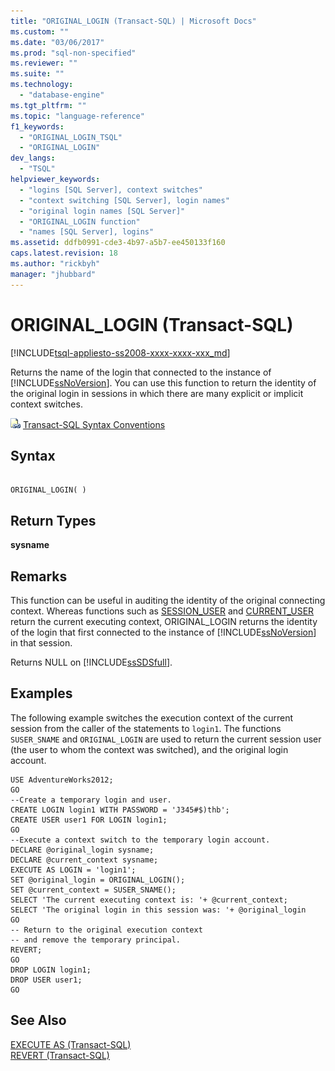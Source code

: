 ```yaml
---
title: "ORIGINAL_LOGIN (Transact-SQL) | Microsoft Docs"
ms.custom: ""
ms.date: "03/06/2017"
ms.prod: "sql-non-specified"
ms.reviewer: ""
ms.suite: ""
ms.technology: 
  - "database-engine"
ms.tgt_pltfrm: ""
ms.topic: "language-reference"
f1_keywords: 
  - "ORIGINAL_LOGIN_TSQL"
  - "ORIGINAL_LOGIN"
dev_langs: 
  - "TSQL"
helpviewer_keywords: 
  - "logins [SQL Server], context switches"
  - "context switching [SQL Server], login names"
  - "original login names [SQL Server]"
  - "ORIGINAL_LOGIN function"
  - "names [SQL Server], logins"
ms.assetid: ddfb0991-cde3-4b97-a5b7-ee450133f160
caps.latest.revision: 18
ms.author: "rickbyh"
manager: "jhubbard"
---
```

# ORIGINAL_LOGIN (Transact-SQL)
[!INCLUDE[tsql-appliesto-ss2008-xxxx-xxxx-xxx_md](../../a9retired/includes/tsql-appliesto-ss2008-xxxx-xxxx-xxx-md.md)]

  Returns the name of the login that connected to the instance of [!INCLUDE[ssNoVersion](../../a9notintoc/includes/ssnoversion-md.md)]. You can use this function to return the identity of the original login in sessions in which there are many explicit or implicit context switches.  
  
 ![Topic link icon](../../a9notintoc/media/topic-link.gif "Topic link icon") [Transact-SQL Syntax Conventions](../../t-sql/language-elements/transact-sql-syntax-conventions-transact-sql.md)  
  
## Syntax  
  
```  
  
ORIGINAL_LOGIN( )  
```  
  
## Return Types  
 **sysname**  
  
## Remarks  
 This function can be useful in auditing the identity of the original connecting context. Whereas functions such as [SESSION_USER](../../t-sql/functions/session-user-transact-sql.md) and [CURRENT_USER](../../t-sql/functions/current-user-transact-sql.md) return the current executing context, ORIGINAL_LOGIN returns the identity of the login that first connected to the instance of [!INCLUDE[ssNoVersion](../../a9notintoc/includes/ssnoversion-md.md)] in that session.  
  
 Returns NULL on [!INCLUDE[ssSDSfull](../../a9retired/includes/sssdsfull-md.md)].  
  
## Examples  
 The following example switches the execution context of the current session from the caller of the statements to `login1`. The functions `SUSER_SNAME` and `ORIGINAL_LOGIN` are used to return the current session user (the user to whom the context was switched), and the original login account.  
  
```  
USE AdventureWorks2012;  
GO  
--Create a temporary login and user.  
CREATE LOGIN login1 WITH PASSWORD = 'J345#$)thb';  
CREATE USER user1 FOR LOGIN login1;  
GO  
--Execute a context switch to the temporary login account.  
DECLARE @original_login sysname;  
DECLARE @current_context sysname;  
EXECUTE AS LOGIN = 'login1';  
SET @original_login = ORIGINAL_LOGIN();  
SET @current_context = SUSER_SNAME();  
SELECT 'The current executing context is: '+ @current_context;  
SELECT 'The original login in this session was: '+ @original_login  
GO  
-- Return to the original execution context  
-- and remove the temporary principal.  
REVERT;  
GO  
DROP LOGIN login1;  
DROP USER user1;  
GO  
```  
  
## See Also  
 [EXECUTE AS &#40;Transact-SQL&#41;](../../t-sql/statements/execute-as-transact-sql.md)   
 [REVERT &#40;Transact-SQL&#41;](../../t-sql/statements/revert-transact-sql.md)  
  
  